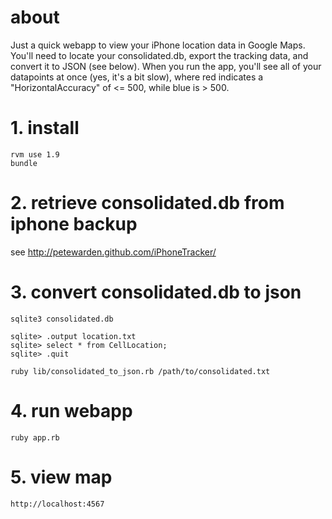 # about

Just a quick webapp to view your iPhone location data in Google Maps.  You'll need to locate your consolidated.db, export the tracking data, and convert it to JSON (see below). When you run the app, you'll see all of your datapoints at once (yes, it's a bit slow), where red indicates a "HorizontalAccuracy" of <= 500, while blue is > 500.

# 1. install

    rvm use 1.9
    bundle

# 2. retrieve consolidated.db from iphone backup

see http://petewarden.github.com/iPhoneTracker/

# 3. convert consolidated.db to json

    sqlite3 consolidated.db
    
    sqlite> .output location.txt
    sqlite> select * from CellLocation;
    sqlite> .quit
    
    ruby lib/consolidated_to_json.rb /path/to/consolidated.txt

# 4. run webapp

    ruby app.rb

# 5. view map

    http://localhost:4567
